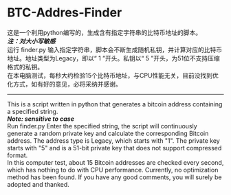 # BTC-Addres-Finder


这是一个利用python编写的，生成含有指定字符串的比特币地址的脚本。  
***注：对大小写敏感***  
运行 finder.py 输入指定字符串，脚本会不断生成随机私钥，并计算对应的比特币地址。地址类型为Legacy，即以“ 1 ”开头。私钥以“ 5 ”开头，为51位不支持压缩格式的私钥。  
在本电脑测试，每秒大约检验15个比特币地址，与CPU性能无关，目前没找到优化方式，如有好的意见，必将采纳并感谢。  

---

This is a script written in python that generates a bitcoin address containing a specified string.  
***Note: sensitive to case***  
Run finder.py Enter the specified string, the script will continuously generate a random private key and calculate the corresponding Bitcoin address. The address type is Legacy, which starts with "1". The private key starts with "5" and is a 51-bit private key that does not support compressed format.  
In this computer test, about 15 Bitcoin addresses are checked every second, which has nothing to do with CPU performance. Currently, no optimization method has been found. If you have any good comments, you will surely be adopted and thanked.  
